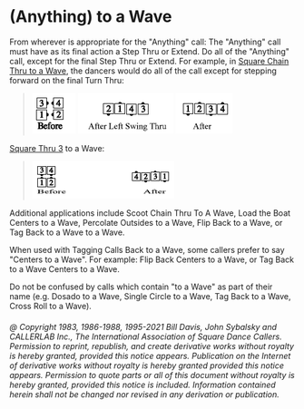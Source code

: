
# (Anything) to a Wave

From wherever is appropriate for the "Anything" call:
The "Anything" call must have as its final action
a Step Thru or Extend.
Do all of the "Anything" call, except for the final Step Thru or Extend. For
example, in [Square Chain Thru to a Wave](../a1/square_chain_thru.md), the dancers
would do all of the call except for stepping forward on the
final Turn Thru:

> 
> ![alt](anything_to_a_wave_1a.png)
> ![alt](anything_to_a_wave_1b.png)
> ![alt](anything_to_a_wave_1c.png)
> 

[Square Thru 3](../b1/square_thru.md) to a Wave:

> 
> ![alt](anything_to_a_wave_2.png)
>

Additional applications include Scoot Chain Thru To A Wave, Load the
Boat Centers to a Wave, Percolate Outsides to a Wave, Flip Back to a
Wave, or Tag Back to a Wave to a Wave.

When used with Tagging Calls Back to a Wave, some callers prefer to
say "Centers to a Wave". For example: Flip Back Centers to a Wave, or
Tag Back to a Wave Centers to a Wave.

Do not be confused by calls which contain "to a Wave" as part of their
name (e.g. Dosado to a Wave, Single Circle to a Wave, Tag Back to a
Wave, Cross Roll to a Wave).

###### @ Copyright 1983, 1986-1988, 1995-2021 Bill Davis, John Sybalsky and CALLERLAB Inc., The International Association of Square Dance Callers. Permission to reprint, republish, and create derivative works without royalty is hereby granted, provided this notice appears. Publication on the Internet of derivative works without royalty is hereby granted provided this notice appears. Permission to quote parts or all of this document without royalty is hereby granted, provided this notice is included. Information contained herein shall not be changed nor revised in any derivation or publication.
